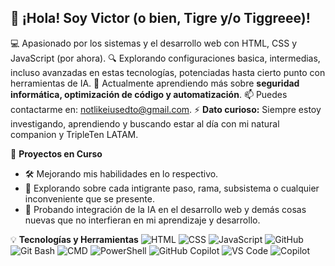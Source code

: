 ## 👋 ¡Hola! Soy Victor (o bien, Tigre y/o Tiggreee)!

💻 Apasionado por los sistemas y el desarrollo web con HTML, CSS y JavaScript (por ahora).
🔍 Explorando configuraciones basica, intermedias, incluso avanzadas en estas tecnologías, potenciadas hasta cierto punto con herramientas de IA.
🌱 Actualmente aprendiendo más sobre **seguridad informática, optimización de código y automatización**.
📫 Puedes contactarme en: [notlikeiusedto@gmail.com](mailto:notlikeiusedto@gmail.com).
⚡ **Dato curioso:** Siempre estoy investigando, aprendiendo y buscando estar al día con mi natural companion y TripleTen LATAM.

🚀 **Proyectos en Curso**
- 🛠 Mejorando mis habilidades en lo respectivo.
- 🔐 Explorando sobre cada intigrante paso, rama, subsistema o cualquier inconveniente que se presente.
- 📌 Probando integración de la IA en el desarrollo web y demás cosas nuevas que no interfieran en mi aprendizaje y desarrollo.

💡 **Tecnologías y Herramientas**
![HTML](https://img.shields.io/badge/-HTML-orange?style=flat)
![CSS](https://img.shields.io/badge/-CSS-blue?style=flat)
![JavaScript](https://img.shields.io/badge/-JavaScript-yellow?style=flat)
![GitHub](https://img.shields.io/badge/-GitHub-black?style=flat)
![Git Bash](https://img.shields.io/badge/-Git%20Bash-lightgrey?style=flat)
![CMD](https://img.shields.io/badge/-CMD-grey?style=flat)
![PowerShell](https://img.shields.io/badge/-PowerShell-darkblue?style=flat)
![GitHub Copilot](https://img.shields.io/badge/-GitHub%20Copilot-blueviolet?style=flat)
![VS Code](https://img.shields.io/badge/-VS%20Code-blue?style=flat)
![Copilot](https://img.shields.io/badge/-Copilot-darkgreen?style=flat)

<!-- Este README aparece en mi perfil, puedes ver más de mis proyectos aquí. -->

